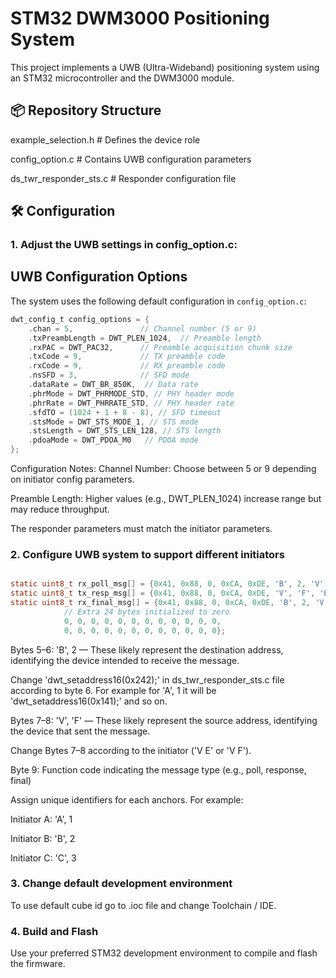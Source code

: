 # STM32 DWM3000 Positioning System

This project implements a UWB (Ultra-Wideband) positioning system using an STM32 microcontroller and the DWM3000 module.

## 📦 Repository Structure

example_selection.h # Defines the device role

config_option.c # Contains UWB configuration parameters

ds_twr_responder_sts.c # Responder configuration file

## 🛠️ Configuration

### 1. Adjust the UWB settings in config_option.c:

## UWB Configuration Options

The system uses the following default configuration in `config_option.c`:

```c
dwt_config_t config_options = {
    .chan = 5,               // Channel number (5 or 9)
    .txPreambLength = DWT_PLEN_1024,  // Preamble length
    .rxPAC = DWT_PAC32,      // Preamble acquisition chunk size
    .txCode = 9,             // TX preamble code
    .rxCode = 9,             // RX preamble code
    .nsSFD = 3,              // SFD mode
    .dataRate = DWT_BR_850K,  // Data rate
    .phrMode = DWT_PHRMODE_STD, // PHY header mode
    .phrRate = DWT_PHRRATE_STD, // PHY header rate
    .sfdTO = (1024 + 1 + 8 - 8), // SFD timeout
    .stsMode = DWT_STS_MODE_1, // STS mode
    .stsLength = DWT_STS_LEN_128, // STS length
    .pdoaMode = DWT_PDOA_M0   // PDOA mode
};

```

Configuration Notes:
Channel Number: Choose between 5 or 9 depending on initiator config parameters.

Preamble Length: Higher values (e.g., DWT_PLEN_1024) increase range but may reduce throughput.

The responder parameters must match the initiator parameters.

### 2. Configure UWB system to support different initiators

```c

static uint8_t rx_poll_msg[] = {0x41, 0x88, 0, 0xCA, 0xDE, 'B', 2, 'V', 'F', 0xE0, 0, 0};
static uint8_t tx_resp_msg[] = {0x41, 0x88, 0, 0xCA, 0xDE, 'V', 'F', 'B', 2, 0xE1, 0, 0};
static uint8_t rx_final_msg[] = {0x41, 0x88, 0, 0xCA, 0xDE, 'B', 2, 'V', 'F', 0xE2, 0, 0, 0, 0, 0, 0, 0, 0, 0, 0, 0, 0, 0, 0,
            // Extra 24 bytes initialized to zero
            0, 0, 0, 0, 0, 0, 0, 0, 0, 0, 0, 0,
            0, 0, 0, 0, 0, 0, 0, 0, 0, 0, 0, 0};
```

Bytes 5–6: 'B', 2 — These likely represent the destination address, identifying the device intended to receive the message.

Change 'dwt_setaddress16(0x242);' in ds_twr_responder_sts.c file according to byte 6. For example for 'A', 1 it will be 'dwt_setaddress16(0x141);' and so on.

Bytes 7–8: 'V', 'F' — These likely represent the source address, identifying the device that sent the message.

Сhange Bytes 7–8 according to the initiator ('V E' or 'V F').

Byte 9: Function code indicating the message type (e.g., poll, response, final)

Assign unique identifiers for each anchors. For example:

Initiator A: 'A', 1

Initiator B: 'B', 2

Initiator C: 'C', 3


### 3. Change default development environment

To use default cube id go to .ioс file and change Toolchain / IDE.

### 4. Build and Flash

Use your preferred STM32 development environment to compile and flash the firmware.
